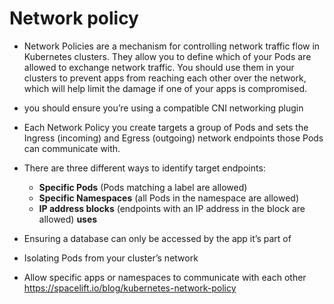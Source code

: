 # Network policy
- Network Policies are a mechanism for controlling network traffic flow in Kubernetes clusters. They allow you to define which of your Pods are allowed to exchange network traffic. You should use them in your clusters to prevent apps from reaching each other over the network, which will help limit the damage if one of your apps is compromised.
- you should ensure you’re using a compatible CNI networking  plugin

- Each Network Policy you create targets a group of Pods and sets the Ingress (incoming) and Egress (outgoing) network endpoints those Pods can communicate with.

- There are three different ways to identify target endpoints:
  - **Specific Pods** (Pods matching a label are allowed)
  - **Specific Namespaces** (all Pods in the namespace are allowed)
  - **IP address blocks** (endpoints with an IP address in the block are allowed)
**uses**
- Ensuring a database can only be accessed by the app it’s part of
- Isolating Pods from your cluster’s network
- Allow specific apps or namespaces to communicate with each other
  https://spacelift.io/blog/kubernetes-network-policy
